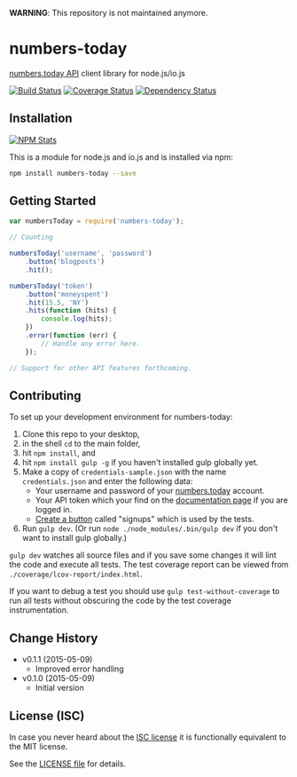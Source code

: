 **WARNING**: This repository is not maintained anymore.

# numbers-today

[numbers.today API](https://numbers.today/api/documentation/) client library for node.js/io.js

[![Build Status](https://travis-ci.org/analog-nico/node-numbers-today.svg?branch=master)](https://travis-ci.org/analog-nico/node-numbers-today) [![Coverage Status](https://coveralls.io/repos/analog-nico/node-numbers-today/badge.svg?branch=master)](https://coveralls.io/r/analog-nico/node-numbers-today?branch=master) [![Dependency Status](https://david-dm.org/analog-nico/node-numbers-today.svg)](https://david-dm.org/analog-nico/node-numbers-today)

## Installation

[![NPM Stats](https://nodei.co/npm/numbers-today.png?downloads=true)](https://npmjs.org/package/numbers-today)

This is a module for node.js and io.js and is installed via npm:

``` bash
npm install numbers-today --save
```

## Getting Started

``` js
var numbersToday = require('numbers-today');

// Counting

numbersToday('username', 'password')
    .button('blogposts')
	.hit();

numbersToday('token')
	.button('moneyspent')
	.hit(15.5, 'NY')
    .hits(function (hits) {
        console.log(hits);
    })
	.error(function (err) {
        // Handle any error here.
    });

// Support for other API features forthcoming.
```

## Contributing

To set up your development environment for numbers-today:

1. Clone this repo to your desktop,
2. in the shell `cd` to the main folder,
3. hit `npm install`, and
4. hit `npm install gulp -g` if you haven't installed gulp globally yet.
5. Make a copy of `credentials-sample.json` with the name `credentials.json` and enter the following data:
    - Your username and password of your [numbers.today](https://numbers.today) account.
    - Your API token which your find on the [documentation page](https://numbers.today/api/documentation/) if you are logged in.
    - [Create a button](https://numbers.today/count_buttons/new/) called "signups" which is used by the tests.
6. Run `gulp dev`. (Or run `node ./node_modules/.bin/gulp dev` if you don't want to install gulp globally.)

`gulp dev` watches all source files and if you save some changes it will lint the code and execute all tests. The test coverage report can be viewed from `./coverage/lcov-report/index.html`.

If you want to debug a test you should use `gulp test-without-coverage` to run all tests without obscuring the code by the test coverage instrumentation.

## Change History

- v0.1.1 (2015-05-09)
    - Improved error handling
- v0.1.0 (2015-05-09)
    - Initial version

## License (ISC)

In case you never heard about the [ISC license](http://en.wikipedia.org/wiki/ISC_license) it is functionally equivalent to the MIT license.

See the [LICENSE file](LICENSE) for details.
